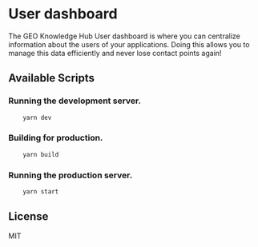 # User dashboard

The GEO Knowledge Hub User dashboard is where you can centralize information about the users of your applications. Doing this allows you to manage this data efficiently and never lose contact points again!

## Available Scripts

### Running the development server.

```bash
    yarn dev
```

### Building for production.

```bash
    yarn build
```

### Running the production server.

```bash
    yarn start
```

## License

MIT
